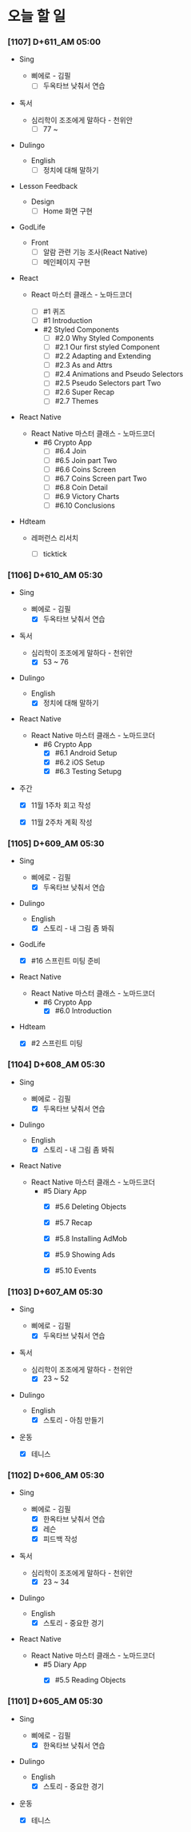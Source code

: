 # 오늘 할 일

### [1107] D+611_AM 05:00

- Sing

  - 삐에로 - 김필
    - [ ] 두옥타브 낮춰서 연습

- 독서

  - 심리학이 조조에게 말하다 - 천위안
    - [ ] 77 ~

- Dulingo

  - English
    - [ ] 정치에 대해 말하기

- Lesson Feedback

  - Design
    - [ ] Home 화면 구현

- GodLife

  - Front
    - [ ] 알람 관련 기능 조사(React Native)
    - [ ] 메인페이지 구현

- React

  - React 마스터 클래스 - 노마드코더

    - [ ] #1 퀴즈
    - [ ] #1 Introduction

    - #2 Styled Components
      - [ ] #2.0 Why Styled Components
      - [ ] #2.1 Our first styled Component
      - [ ] #2.2 Adapting and Extending
      - [ ] #2.3 As and Attrs
      - [ ] #2.4 Animations and Pseudo Selectors
      - [ ] #2.5 Pseudo Selectors part Two
      - [ ] #2.6 Super Recap
      - [ ] #2.7 Themes

- React Native

  - React Native 마스터 클래스 - 노마드코더
    - #6 Crypto App
      - [ ] #6.4 Join
      - [ ] #6.5 Join part Two
      - [ ] #6.6 Coins Screen
      - [ ] #6.7 Coins Screen part Two
      - [ ] #6.8 Coin Detail
      - [ ] #6.9 Victory Charts
      - [ ] #6.10 Conclusions

- Hdteam

  - 레퍼런스 리서치
    - [ ] ticktick



### [1106] D+610_AM 05:30

- Sing

  - 삐에로 - 김필
    - [x] 두옥타브 낮춰서 연습
- 독서
  - 심리학이 조조에게 말하다 - 천위안
    - [x] 53 ~ 76
- Dulingo

  - English
    - [x] 정치에 대해 말하기
- React Native

  - React Native 마스터 클래스 - 노마드코더
    - #6 Crypto App
      - [x] #6.1 Android Setup
      - [x] #6.2 iOS Setup
      - [x] #6.3 Testing Setupg
- 주간
  - [x] 11월 1주차 회고 작성
  - [x] 11월 2주차 계획 작성



### [1105] D+609_AM 05:30

- Sing

  - 삐에로 - 김필
    - [x] 두옥타브 낮춰서 연습
- Dulingo

  - English
    - [x] 스토리 - 내 그림 좀 봐줘
- GodLife
  - [x] #16 스프린트 미팅 준비 
- React Native

  - React Native 마스터 클래스 - 노마드코더
    - #6 Crypto App
      - [x] #6.0 Introduction
- Hdteam
  - [x] #2 스프린트 미팅



### [1104] D+608_AM 05:30

- Sing

  - 삐에로 - 김필
    - [x] 두옥타브 낮춰서 연습
- Dulingo

  - English
    - [x] 스토리 - 내 그림 좀 봐줘
- React Native

  - React Native 마스터 클래스 - 노마드코더
    - #5 Diary App
      - [x] #5.6 Deleting Objects
      - [x] #5.7 Recap
      - [x] #5.8 Installing AdMob
      - [x] #5.9 Showing Ads
      - [x] #5.10 Events



### [1103] D+607_AM 05:30

- Sing

  - 삐에로 - 김필
    - [x] 두옥타브 낮춰서 연습
- 독서
  - 심리학이 조조에게 말하다 - 천위안
    - [x] 23 ~ 52
- Dulingo

  - English
    - [x] 스토리 - 아침 만들기
- 운동
  - [x] 테니스
  



### [1102] D+606_AM 05:30

- Sing

  - 삐에로 - 김필
    - [x] 한옥타브 낮춰서 연습
    - [x] 레슨
    - [x] 피드백 작성
- 독서
  - 심리학이 조조에게 말하다 - 천위안
    - [x] 23 ~ 34
- Dulingo

  - English
    - [x] 스토리 - 중요한 경기
- React Native

  - React Native 마스터 클래스 - 노마드코더
    - #5 Diary App
      - [x] #5.5 Reading Objects



### [1101] D+605_AM 05:30

- Sing

  - 삐에로 - 김필
    - [x] 한옥타브 낮춰서 연습
- Dulingo

  - English
    - [x] 스토리 - 중요한 경기
- 운동
  - [x] 테니스
